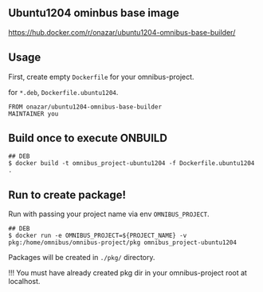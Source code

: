## Ubuntu1204 ominbus base image

https://hub.docker.com/r/onazar/ubuntu1204-omnibus-base-builder/

## Usage

First, create empty `Dockerfile` for your omnibus-project.

for `*.deb`, `Dockerfile.ubuntu1204`.

```
FROM onazar/ubuntu1204-omnibus-base-builder
MAINTAINER you
```

## Build once to execute ONBUILD

```
## DEB
$ docker build -t omnibus_project-ubuntu1204 -f Dockerfile.ubuntu1204 .
```

## Run to create package!

Run with passing your project name via env `OMNIBUS_PROJECT`.

```
## DEB
$ docker run -e OMNIBUS_PROJECT=${PROJECT_NAME} -v pkg:/home/omnibus/omnibus-project/pkg omnibus_project-ubuntu1204
```

Packages will be created in `./pkg/` directory.

!!! You must have already created pkg dir in your omnibus-project root at localhost.

